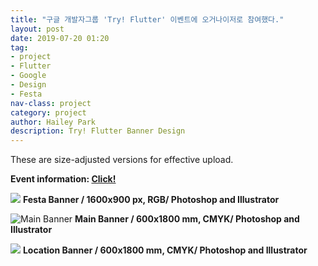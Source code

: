 ```yaml
---
title: "구글 개발자그룹 'Try! Flutter' 이벤트에 오거나이저로 참여했다."
layout: post
date: 2019-07-20 01:20
tag:
- project
- Flutter
- Google
- Design
- Festa
nav-class: project
category: project
author: Hailey Park
description: Try! Flutter Banner Design
---
```


These are size-adjusted versions for effective upload.
<br>


**Event information: <a href="https://festa.io/events/373">Click!</a>**
<br>




![](http://mintaco.github.io/assets/images/wordProject/tf0.jpg)
**Festa Banner / 1600x900 px, RGB/ Photoshop and Illustrator**
<br>



![Main Banner](http://mintaco.github.io/assets/images/wordProject/tf1.jpg)
**Main Banner / 600x1800 mm, CMYK/ Photoshop and Illustrator**
<br>



![](http://mintaco.github.io/assets/images/wordProject/tf2.jpg)
**Location Banner / 600x1800 mm, CMYK/ Photoshop and Illustrator**

<br>
